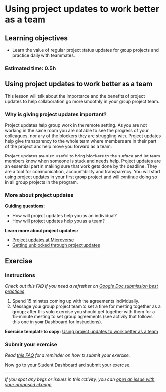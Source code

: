 # Using project updates to work better as a team

## Learning objectives

- Learn the value of regular project status updates for group projects and practice daily with teammates.

### **Estimated time**: 0.5h

## Using project updates to work better as a team

This lesson will talk about the importance and the benefits of project updates to help collaboration go more smoothly in your group project team.

### Why is giving project updates important?

Project updates help group work in the remote setting. As you are not working in the same room you are not able to see the progress of your colleagues, nor any of the blockers they are struggling with. Project updates help give transparency to the whole team where members are in their part of the project and help move you forward as a team.

Project updates are also useful to bring blockers to the surface and let team members know when someone is stuck and needs help. Project updates are an essential part in making sure that work gets done by the deadline. They are a tool for communication, accountability and transparency. You will start using project updates in your first group project and will continue doing so in all group projects in the program.

### More about project updates

**Guiding questions:**

- How will project updates help you as an individual?
- How will project updates help you as a team?

**Learn more about project updates:**

- [Project updates at Microverse](project-updates-at-microverse.md)
- [Getting unblocked through project updates](getting-unblocked-through-project-updates.md)

## Exercise

### Instructions

*Check out this FAQ if you need a refresher on [Google Doc submission best practices](https://microverse.zendesk.com/hc/en-us/articles/360063156813)*

1. Spend 15 minutes coming up with the agreements individually.
2. Message your group project team to set a time for meeting together as a group; after this solo exercise you should get together with them for a 15-minute meeting to set group agreements (see activity that follows this one in your Dashboard for instructions).

**Exercise template to copy:** [Using project updates to work better as a team](https://docs.google.com/document/d/1tIXgjYp_8mEMO_dBjQavpBTdKAWAScnI8K4baBgFGHY/edit#)

### Submit your exercise

*Read [this FAQ](https://microverse.zendesk.com/hc/en-us/articles/360061344234) for a reminder on how to submit your exercise.*

Now go to your Student Dashboard and submit your exercise.


------

_If you spot any bugs or issues in this activity, you can [open an issue with your proposed change](https://github.com/microverseinc/curriculum-transversal-skills/blob/main/git-github/articles/open_issue.md)._
